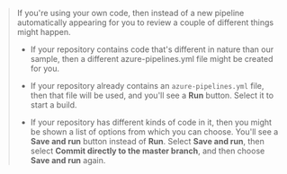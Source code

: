 > If you're using your own code, then instead of a new pipeline automatically appearing for you to review a couple of different things might happen.
>
> * If your repository contains code that's different in nature than our sample, then a different azure-pipelines.yml file might be created for you.
> 
> * If your repository already contains an `azure-pipelines.yml` file, then that file will be used, and you'll see a **Run** button. Select it to start a build.
>
> * If your repository has different kinds of code in it, then you might be shown a list of options from which you can choose. You'll see a **Save and run** button instead of **Run**. Select **Save and run**, then select **Commit directly to the master branch**, and then choose **Save and run** again.